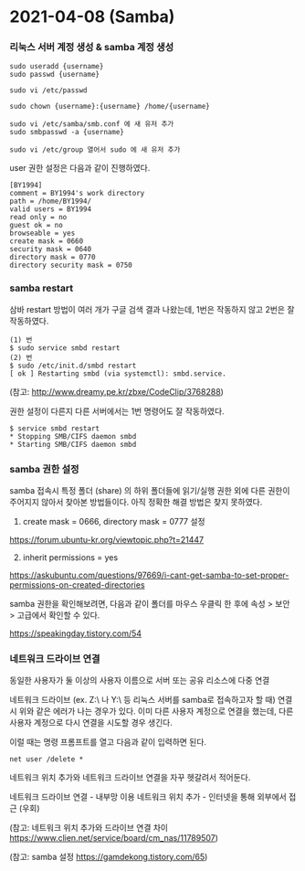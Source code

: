 # 2021-04-08 (Samba)

### 리눅스 서버 계정 생성 & samba 계정 생성

```
sudo useradd {username}
sudo passwd {username}

sudo vi /etc/passwd

sudo chown {username}:{username} /home/{username}

sudo vi /etc/samba/smb.conf 에 새 유저 추가
sudo smbpasswd -a {username}

sudo vi /etc/group 열어서 sudo 에 새 유저 추가
```



user 권한 설정은 다음과 같이 진행하였다.

```
[BY1994]
comment = BY1994's work directory
path = /home/BY1994/
valid users = BY1994
read only = no
guest ok = no
browseable = yes
create mask = 0660
security mask = 0640
directory mask = 0770
directory security mask = 0750
```



### samba restart

삼바 restart 방법이 여러 개가 구글 검색 결과 나왔는데, 1번은 작동하지 않고 2번은 잘 작동하였다.

```shell
(1) 번
$ sudo service smbd restart
(2) 번
$ sudo /etc/init.d/smbd restart
[ ok ] Restarting smbd (via systemctl): smbd.service.
```

(참고: http://www.dreamy.pe.kr/zbxe/CodeClip/3768288)



권한 설정이 다른지 다른 서버에서는 1번 명령어도 잘 작동하였다.

```
$ service smbd restart
* Stopping SMB/CIFS daemon smbd
* Starting SMB/CIFS daemon smbd
```



### samba 권한 설정

samba 접속시 특정 폴더 (share) 의 하위 폴더들에 읽기/실행 권한 외에 다른 권한이 주어지지 않아서 찾아본 방법들이다. 아직 정확한 해결 방법은 찾지 못하였다.

1. create mask = 0666, directory mask = 0777 설정

https://forum.ubuntu-kr.org/viewtopic.php?t=21447

2. inherit permissions = yes

https://askubuntu.com/questions/97669/i-cant-get-samba-to-set-proper-permissions-on-created-directories



samba 권한을 확인해보려면, 다음과 같이 폴더를 마우스 우클릭 한 후에 속성 > 보안 > 고급에서 확인할 수 있다.

https://speakingday.tistory.com/54



### 네트워크 드라이브 연결

동일한 사용자가 둘 이상의 사용자 이름으로 서버 또는 공유 리소스에 다중 연결

네트워크 드라이브 (ex. Z:\ 나 Y:\ 등 리눅스 서버를 samba로 접속하고자 할 때) 연결시 위와 같은 에러가 나는 경우가 있다. 이미 다른 사용자 계정으로 연결을 했는데, 다른 사용자 계정으로 다시 연결을 시도할 경우 생긴다.

이럴 때는 명령 프롬프트를 열고 다음과 같이 입력하면 된다.

```
net user /delete *
```



네트워크 위치 추가와 네트워크 드라이브 연결을 자꾸 헷갈려서 적어둔다.

네트워크 드라이브 연결 - 내부망 이용
네트워크 위치 추가 - 인터넷을 통해 외부에서 접근 (우회)

(참고: 네트워크 위치 추가와 드라이브 연결 차이 https://www.clien.net/service/board/cm_nas/11789507)

(참고: samba 설정 https://gamdekong.tistory.com/65)
